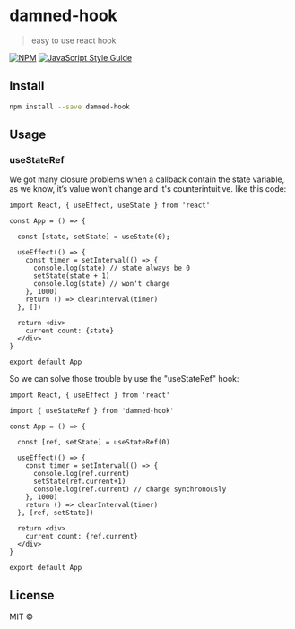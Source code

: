 # damned-hook

> easy to use react hook

[![NPM](https://img.shields.io/npm/v/damned-hook.svg)](https://www.npmjs.com/package/damned-hook) [![JavaScript Style Guide](https://img.shields.io/badge/code_style-standard-brightgreen.svg)](https://standardjs.com)

## Install

```bash
npm install --save damned-hook
```

## Usage

### useStateRef
We got many closure problems when a callback contain the state variable, as we know, it‘s value won't change and it's counterintuitive. like this code:
```tsx
import React, { useEffect, useState } from 'react'

const App = () => {

  const [state, setState] = useState(0);

  useEffect(() => {
    const timer = setInterval(() => {
      console.log(state) // state always be 0
      setState(state + 1)
      console.log(state) // won't change
    }, 1000)
    return () => clearInterval(timer)
  }, [])

  return <div>
    current count: {state}
  </div>
}

export default App
```


So we can solve those trouble by use the "useStateRef" hook:

```tsx
import React, { useEffect } from 'react'

import { useStateRef } from 'damned-hook'

const App = () => {

  const [ref, setState] = useStateRef(0)
  
  useEffect(() => {
    const timer = setInterval(() => {
      console.log(ref.current)
      setState(ref.current+1)
      console.log(ref.current) // change synchronously
    }, 1000)
    return () => clearInterval(timer)
  }, [ref, setState])
  
  return <div>
    current count: {ref.current}
  </div>
}

export default App

```

## License

MIT © [](https://github.com/)
